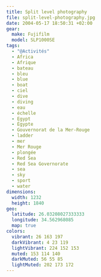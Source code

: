 ```yaml
---
title: Split level photography
file: split-level-photography.jpg
date: 2004-05-17 18:50:31 +02:00
gear:
  make: Fujifilm
  model: SLP1000SE
tags:
  - "@Activités"
  - Africa
  - Afrique
  - bateau
  - bleu
  - blue
  - boat
  - ciel
  - dive
  - diving
  - eau
  - échelle
  - Egypt
  - Égypte
  - Gouvernorat de la Mer-Rouge
  - ladder
  - mer
  - Mer Rouge
  - plongée
  - Red Sea
  - Red Sea Governorate
  - sea
  - sky
  - sport
  - water
dimensions:
  width: 1232
  height: 1840
geo:
  latitude: 26.03208027333333
  longitude: 34.562968085
  map: true
colors:
  vibrant: 26 163 197
  darkVibrant: 4 23 119
  lightVibrant: 224 152 153
  muted: 153 114 140
  darkMuted: 56 55 85
  lightMuted: 202 173 172
---
```



